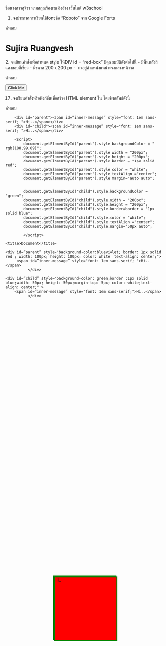ชื่อนางสาวสุจิรา นามสกุลเรืองเวช 
อิงอ้าง เว็บไซต์ w3school

1. จงประกาศการเรียกใช้font ชื่อ “Roboto” จาก Google Fonts

คำตอบ
<!doctype html>
<html>
<head>
<meta charset="utf-8">
<link rel="preconnect" href="https://fonts.gstatic.com">
<link href="https://fonts.googleapis.com/css2?family=Roboto:wght@300&display=swap" rel="stylesheet" type="text/css">
	
<title>TEST!!</title>
	<style>
		h1 {
			font-family: 'Roboto', sans-serif;
		}
	</style>
</head>

<body>
	<h1> Sujira Ruangvesh</h1>
</body>
</html>
2. จงเขียนคำสั่งเพื่อกำหนด style ให้DIV id = “red-box” มีคุณสมบัติดังต่อไปนี้
- มีพื้นหลังสีแดงขอบสีเขียว
- มีขนาด 200 x 200 px
- วางอยู่ตำแหน่งแหน่งตรงกลางหน้าจอ

คำตอบ
<!doctype html>
<html>
<head>
<meta charset="utf-8">
<link rel="preconnect" href="https://fonts.gstatic.com">
<link href="https://fonts.googleapis.com/css2?family=Roboto:wght@300&display=swap" rel="stylesheet" type="text/css">
	
<title>TEST!!</title>
	<style>
		div{
			background-color: red;
			width: 200px;
            height: 200px;
		    border: 3px solid green;
            position: absolute;
            top: 50%;
            left: 50%;
            margin-top: -100px;
            margin-left: -100px;
			
			
		}
		
		
	</style>
</head>

<body>
	<section class="red-box" >
	<div class="red-box" >

	</div>
	</section>
</body>
</html>


3. จงเขียนคำสั่งเพี่อกำหนด style ให้DIV id = “response-box” มีคุณสมบัติดังต่อไปนี้
- มีความกวา้งและความสูงเท่ากับขนาดของ browser ในปัจจุบัน เมี่อ resize browser จะปรับเปลี่ยนขนาดเท่ากับขนาดปัจจุบันของ browser
- มีพี่นหลังสีเขียวเมี่อความกว้างของหน้าจอมีขนาด >= 512px
- มีพี่นหลังสีม่วงเมี่อความกว้างของหน้าจอมีขนาด >=720px
- มีพี่นหลังสีฟ้าเมี่อความกว้างของหน้าจอมีขนาด >=1024px

คำตอบ
<!doctype html>

<html>
<head>
<meta charset="utf-8">

<meta name="viewport" content="width=device-width, initial-scale=1.0, maximum-scale=1.0, user-scalable=no">
<link  href="main.css" rel="stylesheet" >
	
</head>

<body>
<nav>
	WEB SITE
	</nav>
<main>

	<aside>
		SUJIRA RUANGVESHSUJIRA RUANGVESHSUJIRA RUANGVESHSUJIRA RUANGVESHSUJIRA RUANGVESHSUJIRA RUANGVESHSUJIRA RUANGVESHSUJIRA RUANGVESHSUJIRA RUANGVESH
			</aside>
		<article>
		SUJIRA RUANGVESHSUJIRA RUANGVESHSUJIRA RUANGVESHSUJIRA RUANGVESHSUJIRA RUANGVESHSUJIRA RUANGVESHSUJIRA RUANGVESHSUJIRA RUANGVESHSUJIRA RUANGVESHSUJIRA RUANGVESH	
			</article>
	
	

	</main>
<footer>
	copy right 2021.
	</footer>	
</body>
</html>


*{
	margin: 0;
	padding: 0;
	box-sizing: border-box;
}



nav{
	padding: 15px;
	background-color: aqua;
	
	
}


main{
	display: flex;
	padding: 15px;
	background-color: burlywood;
	justify-content: space-between;
	height: 100vh;
}
ื

aside{
	width:  70%;
	background-color: yellowgreen;
}

article{
	width:  70%;
	background-color: cadetblue;
}


footer{
	padding: 15px;
	text-align: center;
	background-color: darkred;
}

@media  screen and (min-width: 512px)  {
	main{
		flex-direction: column;
		
		background-color: green;
	}
	
	aside{
		
		width: 100%;
		height: 100%;
		
	}
	
	article{
		
		width: 100%;
        height: 100%;
	}
		}
		
		
@media  screen and (min-width: 720px)  {
	main{
		flex-direction: column;
		background-color: purple;
	}
	
	aside{
		width: 100%;
	}
	
	article{
		width: 100%;
		height: 100%;
	}
		}
		
@media  screen and (min-width: 1024px)  {
	main{
		flex-direction: column;
		background-color: blue;
	}
	aside{
		width: 100%;
	}
	
	article{
		width: 100%;
		height: 100%;
	}
		}
		

4. จงเขียนคำสั่งเพี่อกำหนดให้style ให้DIV id = “bg-box” มีคุณสมบัติดังต่อไปน้ี
- กำหนดพื้นหลังโดยใช้รูปภาพที่ชื่อว่า “bg.jpg”
- กำหนดความกว้าง 300 x 300px
- รูปพื้นหลังแสดงได้พอดีกับขนาดของ DIV
- ไม่แสดงรูปภาพพื้นหลังแบบวนซ้ำ (repeat)

คำตอบ
<!doctype html>

<html>
<head>
<meta charset="utf-8">
<link  href="exsimple4.css" rel="stylesheet" >

</head>

<body>
	
<div class="bg-box" id="bg-box" >
	<img src="bg.jpg" alt="img" />
	</div>
</body>
</html>

*{
	margin: 0;
	padding: 0;
}
img{
	width: 300px;
	height: 300px;

}


5. จงเขียนคำสั่งเพื่อกำหนด Animation ให้ DIV id=”blue-circle” มีลักษณะเป็นวงกลมสีฟ้าเคลื่อนที่จากซ้ายสุดของหน้าจอไปยังขวาสุดของหน้าจอและกลับมายังซ้ายสุดของหน้าจออีกครั้งและวนซํ้าแบบเดิมอย่างไม่มีที่สิ้นสุด

คำตอบ
<!doctype html>

<html>
<head>
<meta charset="utf-8">
<link  href="exsimple5.css" rel="stylesheet" >

</head>

<body>
	
<div id="blue-circle" >
	
	</div>
</body>
</html>

/*https://www.softmelt.com/article.php?id=452 อ้างอิง*/
 div{
    width: 140px; /* ความกว้าง */
    height: 140px; /* ความสูง */
    background: blue; /* สี */
    -moz-border-radius: 70px;
    -webkit-border-radius: 70px;
    border-radius: 70px;
	 position: absolute;
     animation-name: move;
     animation-duration: 6s;
     animation-timing-function: linear;
     animation-iteration-count: infinite;
     animation-direction: alternate;
	 
	
} 


  @keyframes move {
                0% {
                    
                    left: 0px;
                }
                50% {
                    
                    left: 500px;
                }
                100% {
                    

                    left: 1224px;
                }
                

                


            }
	    
	    
6. จงเขียนคำสั่งเพื่อกำหนด style ให้กับ Button id = “gradient-btn” ให้มีพื้นหลังแบบ gradient โดยเริ่มต้นจากสี#f6b144 ไปยังสี#e69220 แบบ linear-gradient ที่ direction 90 องศา

คำตอบ 

<!doctype html>

<html>
<head>
<meta charset="utf-8">
<link  href="exsimple6.css" rel="stylesheet" >

</head>

<body>
	
<button class="gradient-btn"></button>
</body>
</html>

*{
	margin: 0;
	padding: 0;
}

/*W3school อ้างอิง*/

button{
  
   
    background: -webkit-linear-gradient(#f6b144, #e69220); /* For Safari 5.1 to 6.0 */
    background: -o-linear-gradient(#f6b144, #e69220); /* For Opera 11.1 to 12.0 */
    background: -moz-linear-gradient(#f6b144, #e69220); /* For Firefox 3.6 to 15 */
    background: linear-gradient(#f6b144, #e69220); /* Standard syntax (must be last) */
	border: none;
    padding: 15px 32px;
    display: inline-block;
    margin: 100px 200px;
	height: 100vh;
	width: 100vh;
   
} 

7. จงเขียนคำสั่งเพื่อกำหนด style ให้กับ Button id = “fade-btn” โดยเมื่อเริ่มต้นให้ Button มีพื้นหลังสีแดงและเมื่อนํา Cursor ไปชี้(hover) จะค่อยๆ fade สีพื้นหลังเปลี่ยนเป็นสีเขียว

คำตอบ
<!doctype html>

<html>
<head>
<meta charset="utf-8">
<link  href="exsimple7.css" rel="stylesheet" >

</head>

<body>
	
<button class="button" id="fade-btn"  >Hover </button> 
	
</body>
</html>

*{
	margin: 0;
	padding: 0;
}

/*W3school อ้างอิง*/

button{
  
  display: inline-block;
  border-radius: 4px;
  background-color: red;
  border: none;
  color: #FFFFFF;
  text-align: center;
  font-size: 28px;
  padding: 20px;
  width: 200px;
  transition: all 0.5s;
  cursor: pointer;
  margin: 5px;
    
	
} 
 
button:hover{background-color: green;}

button:active {
  background-color: green;
  
}

8. จงเขียนคำสั่งเพื่อกำหนด style ให้ DIV id = “red-box” ที่มีขนาดความกว้าง 150 x 150 px เมื่อนํา Cursor ไปชี้(hover) ขนาดความกว้างและสูงจะเพิ่มเป็น 2 เท่า

คำตอบ
<!doctype html>

<html>
<head>
<meta charset="utf-8">
<link  href="exsimple8.css" rel="stylesheet" >

</head>

<body>
	
<div id="red-box"></div> 
	
</body>
</html>

*{
	margin: 0;
	padding: 0;
}

/*W3school อ้างอิง*/

div{
  
  display: inline-block;
  border-radius: 4px;
  background-color: red;
  border: none;
  padding: 20px;
  width: 150px;
  height: 150px;
  transition: all 0.5s;
  cursor: pointer;
  margin: 5px;
  position: absolute;
  top: 50%;
  left: 50%;
  margin-top: -100px;
  margin-left: -100px;
    
	
} 
 
div:hover{width: 300px; height: 300px;}

div:active {
  width: 300px; height: 300px;
  
}

  
9. จงเขียนคำสั่งเพื่อจัด Layout ของกล่องสีเขียวแดงและน้ำเงินให้ได้ผลลัพธ์ดังรูปภาพตัวอย่าง

คำตอบ
<!doctype html>

<html>
<head>
<meta charset="utf-8">
<link  href="exsimple9.css" rel="stylesheet" >

</head>

<body>
	
<div class="GR" id="green-box"></div>
<div class="R" id="red-box"></div> 
<div class="B" id="blue-box"></div> 


	
</body>
</html>




.GR{
  
  width: 250px;
  height: 150px;
  background-color: green;
  border: 1px solid black;
    
	
} 
 
.R{
	
  width: 250px;
  height: 150px;
  background-color:red;
  margin-left: 250px;
}

.B{
	
  width: 250px;
  height: 150px;
  background-color:blue;
  margin-left: 500px;
}


10. หากกำหนดให้DIV id = “parent” มีขนาดตัวอักษร 20px และภายใต้ DIV id = “parent” มี DIV id =“child” ควรกำหนดขนาดตัวอักษรใน DIV id = “child” อย่างไรให้สัมพันธ์กับ DIV id = “parent” 

คำตอบ
<!doctype html>
<html>
<head>
	<link rel="stylesheet" href="exsimple10.css" >
	</head>	
<body>

<h1 id="parent">Parent and Child</h1>
<p id="child"></p>

<script>
document.getElementById("child").innerHTML = document.getElementById("parent").innerHTML;
</script>

</body>
</html>


JS
1.หากต้องการเข้าถึงหรือค้นหา DIV element ที่มี id = “mylist” สามารถเรียกใช้ผ่าน document method ใดได้บ้าง
<ไม่เข้าใจโจทย์ทำได้เท่านี้ สามารถส่งโจทย์มาใหม่ได้นะคะ>
คำตอบ
<!DOCTYPE html>
<html>
<body>
    <input type="text" id="mylist" value="">  
    <button onclick="myFunction()">Try it</button>
    
    <p id="demo"></p>
    
    <script>
       var num = [60, 70, 80, 90];

       function checkAdult(num) {
       return num >= 70;
                       }

       function myFunction() {
        document.getElementById("demo").innerHTML =num.find(checkAdult);
                           }

        
    </script>
 
</body>
</html>

2.จงเขียน style โดยใช้Javascript ให้DIV ที่มีid = “box” ให้มีกรอบสีเขียว พื้นหลังสีแดง มีค่า alpha ที่ 0.7 มีความกว้าง 100px และความสูง 100px

คำตอบ
<!DOCTYPE html>
<html>
    <body>
        
        <p id="p2"></p>

     <script>
      
      document.getElementById("p2").style.backgroundColor = "rgba(255,0,0,0.7)";
      document.getElementById("p2").style.width="100px";
      document.getElementById("p2").style.height="100px";
      document.getElementById("p2").style.border="medium solid green";

      </script>
    </body>
</html>

3.จงเขียนชุดคำสั่งเพื่อดึงข้อมูลที่ถูกกรอกลงในช่อง input ที่มีtype = text

คำตอบ
<!DOCTYPE html>
<html>
<body>

Field1: <input type="text" id="field1" value=""><br><br>

<button onclick="myFunction()">Copy Text</button>

<p id="demo"></p>

<script>
function myFunction() {
  document.getElementById("demo").innerHTML = document.getElementById("field1").value;
}
</script>

</body>
</html>

4.จงเขียนชุดคำสั่งเพื่อดึงข้อมูลที่ถูกเลือกในช่อง Input ที่มีtype = checkbox และ type = radio

คำตอบ
5. จงเขียนชุดคำสั่งเพื่อดึงข้อมูลที่ถูกเลือกใน select input

คำตอบ
<!DOCTYPE html>
<html>
<body>

    <form >
        <label for="cars">Choose a car:</label>
        <select name="cars" id="cars">
          <option value="toyota">toyota</option>
          <option value="honda">honda</option>
          <option value="isuzu">isuzu</option>
          <option value="MG">MG</option>
        </select>
        <br><br>
        
      </form>

<button onclick="myFunction()">Try Me</button>

<p id="demo"></p>

<script>
function myFunction() {
  document.getElementById("demo").innerHTML = document.getElementById("cars").value;
}
</script>

</body>
</html>

6. จงเขียน class โดยมี property price, amount และ discount และมีmethod ใน class ประกอบด้วย setPrice() เพื่อส่งค่า ให้price, setAmount() เพื่อส่งค่า ให้amount และ setDiscount() เพื่อส่งค่าให้
discount และ method summary() เพื่อ return ค่า (amount * price) - discount

คำตอบ


7.จงเขียนฟังก์ชันหรือชุดคำสั่งที่จะให้แสดงข้อความ “I Love You” ใน DIV element ที่มีid =“love-message” โดยข้อความจะแสดงเมื่อเวลาผ่านไปแล้ว 8 วินาที
ตัวอย่าง ผลลัพธ์
<div id=”love-message”>
I Love You
</div>

คำตอบ
<!DOCTYPE html>
<html lang="en">
<head>
    <meta charset="UTF-8">
    <meta http-equiv="X-UA-Compatible" content="IE=edge">
    <meta name="viewport" content="width=device-width, initial-scale=1.0">
    <title>JS7</title>
    
</head>
<body>
	
    <style>
        div{
            background-color: antiquewhite;
            width: 100px;
            height: 50px;
            margin: auto;
            font: 1em sans-serif  ;
            

        }
    </style>
    
    <div id="love-message"></div>
    
    
    <script>
      
      var seconds_left = 9 ;
      var interval=setInterval(function() {
      document.getElementById('love-message').innerHTML=--seconds_left;

    if (seconds_left <=0)
    {
        document.getElementById('love-message').innerHTML='I Love You';
        clearInterval(interval);
      }
     }, 1000);

     
    </script>
</body>
</html>

8. จงเขียนฟังก์ชันหรือชุดคำสั่งให้แสดงข้อความ “I Like You” ใน DIV element ที่มี id = “like-message” โดยข้อความจะถูกเพิ่มเข้าไปต่อท้ายข้อความก่อนหน้า ทุกๆ 5 วินาที
ตัวอย่างผลลัพธ์
<div id=”like-message”>
I Like You
I Like You
I Like You
</div>

คำตอบ

9. จงเขียนฟังก์ชันหรือชุดคำสั่งให้แสดงข้อความใน alert box เมื่อมีการคลิกที่ Button id = “aws-btn”

คำตอบ
<!DOCTYPE html>
<html lang="en">
<head>
    <meta charset="UTF-8">
    <meta http-equiv="X-UA-Compatible" content="IE=edge">
    <meta name="viewport" content="width=device-width, initial-scale=1.0">
    <title>JS9</title>
</head>
<body>
    <button id="“aws-btn" onclick="myFunction()">Click Me</button>

    <script>
        function myFunction() {
          var txt;
          if (confirm("Press a button!")) {
            txt = "You pressed OK!";
          } 
          document.getElementById("demo").innerHTML = txt;
        }

        </script>
</body>
</html>

10.จงเขียนฟังก์ชั่นหรือชุดคำสั่งเพื่อสลับตำแหน่งตัวอักษร (reverse) ของประโยค “I Love Javascript” เป็น “tpircsavaJ evoL I”

คำตอบ
<!DOCTYPE html>
<html>
<body>
<script>
 
 let site = "I Love Javascripts";
 let reversed = "";

  // Reverse string
  for (let i = site.length - 1; i >= 0; i--) {
    reversed += site[i];
}

console.log("Original: " + site);
console.log("Reversed: " + reversed);

</script>

</body>
</html>

11. จงเขียนชุดคำสั่ง HTML เพื่อเรียกแสดงไฟล์ Video .mp4 จาก URL,https://my.video-server.com/mytrip.mp4 จาก นั้น ให้สร้าง Button id = “play-btn” และ id = “pause-btn” โดยเมื่อคลิกที่ปุ่ม “play-btn” ให้เริ่มเล่น Video และเมื่อคลิกที่ปุ่ม “pause-btn” ให้หยุดเล่น Video

คำตอบ link เปิดไม่ได้ค่ะ
<!DOCTYPE html>
<html lang="en">
<head>
    <meta charset="UTF-8">
    <meta http-equiv="X-UA-Compatible" content="IE=edge">
    <meta name="viewport" content="width=device-width, initial-scale=1.0">
    <title>JS11</title>
</head>
<body>
    <div style="text-align:center"> 
        <button id = “play-btn” onclick="play()">Play</button> 
        <button id = “pause-btn” onclick="pause()">Pause</button>
        <br><br>
        <video id="video1" width="420">
          <source url="mytrip.mp4" type="video/mp4">
          
          
        </video>
      </div> 
      
      <script> 
      var myVideo = document.getElementById("video1"); 
      
      function play() { 
        if (myVideo.play) 
          myVideo.play();  
           
      } 
      function pause(){
        if ( myVideo.pause) {
            myVideo.pause(); 
        }
    }
      </script> 
      
      <a href="https://my.video-server.com/mytrip.mp4" target="_blank"></a>

</body>
</html>

12. จงเขียนฟังก์ชั่นหรือชุดคำสั่งเพื่อ GET ข้อมูลจาก URL https://my.private-server.com/users.json

คำตอบ
<!DOCTYPE html>
<html lang="en">
<head>
    <meta charset="UTF-8">
    <meta http-equiv="X-UA-Compatible" content="IE=edge">
    <meta name="viewport" content="width=device-width, initial-scale=1.0">
    <title>JS12</title>
</head>
<body>

    <script>
     
    function getURL() {
       open(url="https://my.private-server.com/users.json");
    }
    </script>
     
    <button type="button" onclick="getURL();">Get Page URL</button>
    </script>
</body>
</html>

13. จงเขียนฟังก์ชั่นหรือชุดคำสั่งเพื่อ POST ข้อมูล name=John, lastname=Adam, age=28 ไปยัง URL https://my.private-server.com/save

คำตอบ

14. มีarray ที่มีสมาชิก [1, 9, 9, 3, 2, 1, 3, 6] หากต้องการเปลี่ยนสมาชิกใน array ชุดดังกล่าวให้กลายเป็น [1,18, 27, 12, 10, 6, 21, 48] ควรเขียนฟังก์ชั่นหรือชุดคำสั่งอย่างไร

คำตอบ
<!DOCTYPE html>
<html lang="en">
<head>
    <meta charset="UTF-8">
    <meta http-equiv="X-UA-Compatible" content="IE=edge">
    <meta name="viewport" content="width=device-width, initial-scale=1.0">
    <title>JS14</title>
</head>
<body>
    <script>
        let num = [1, 9, 9, 3, 2, 1, 3, 6];
        num[0]= 1;
        num[1]= 18;
        num[2]= 27;
        num[3]= 12;
        num[4]= 10;
        num[5]= 6;
        num[6]= 21;
        num[7]= 48;
        
        console.log(number); 
        
    </script>
</body>
</html>

15. มีarray ที่มีสมาชิก [‘adam’, ‘wanda’, ‘john’, ‘sean’, ‘danny’, ‘jean’] หากต้องการกรอง (filter) สมาชิกใน array ให้เหลือเพียง [‘john’, ‘sean’, ‘jean’] ควรเขียนฟังก์ชั่น หรือชุดคำสั่งอย่างไร

คำตอบ
<!DOCTYPE html>
<html lang="en">
<head>
    <meta charset="UTF-8">
    <meta http-equiv="X-UA-Compatible" content="IE=edge">
    <meta name="viewport" content="width=device-width, initial-scale=1.0">
    <title>JS14</title>
</head>
<body>
    <script>
      

       let names = ['adam', 'wanda', 'john', 'sean', 'danny', 'jean']

       function filterItems(arr, query) {
      return arr.filter(function(F) {
      return F.toLowerCase().indexOf(query.toLowerCase()) !== -1 })
     }

      console.log(filterItems(names, 's'))  
      console.log(filterItems(names, 'j'))  
    </script>
</body>
</html>

16. จงเขียนฟังก์ชั่นหรือชุดคำสั่งที่สั่ง งานให้DIV ที่มีid = “red-box” มีพื้นหลังสีแดง ขนาด 200 x 200px ให้มีลักษณะการทำงานดังต่อไปนี้
- เลื่อนไปทางขวา 150px ในระยะเวลา 2 วินาที
- หยุด 1 วินาที
- เลื่อนลงด้านล่าง 200px ในระยะเวลา 1 วินาที
- หยุด 0.5 วินาที
- เลื่อนไปทางซา้ย 100px ในระยะเวลา 5 วินาที

คำตอบ

<!DOCTYPE html>
<html>
<style>

#animate {
  width: 200px;
  height: 200px;
  position: absolute;
  background-color: red;
}
</style>
<body>

<p><button onclick="myMove()">Click Me</button></p> 

<div id ="container">
  <div id ="animate"></div>
</div>

<script>
var id = null;
function myMove() {
  var elem = document.getElementById("animate");   
  var pos = 0;
  clearInterval(id);
  id = setInterval(frame, 2);
  function frame() {
    if (pos == 350) {
      clearInterval(id);
    } else {
      pos++; 
      elem.style.left = pos + "px"; 
      elem.style.right = pos + "px";
      conti
     } 
     
  }
      
}
 
</script>

</body>
</html>


17. จงเขียนคำสั่งหรือฟังก์ชั่นเพื่อสร้าง HTML element ใน <body> โดยมีผลลัพธ์ดังนี้
<div id=”parent” style=”border: 1px solid red”>
<div class=”child” style=”border: 1px solid blue; background-color: green”>
<span id=”inner-message”>Hi..</span>
</div>
</div>

คำตอบ
<!DOCTYPE html>
<html>

<body>
    
        <div id="parent"><span id=”inner-message” style="font: 1em sans-serif; ">Hi..</span></div>
        <div id="child"><span id=”inner-message” style="font: 1em sans-serif; ">Hi..</span></div>
           
        <script>
            document.getElementById("parent").style.backgroundColor = " rgb(188,99,89)";
            document.getElementById("parent").style.width = "200px";
            document.getElementById("parent").style.height = "200px"; 
            document.getElementById("parent").style.border = "1px solid red"; 
            document.getElementById("parent").style.color = "white";
            document.getElementById("parent").style.textAlign ="center";
            document.getElementById("parent").style.margin="auto auto";


            document.getElementById("child").style.backgroundColor = "green";
            document.getElementById("child").style.width = "200px";
            document.getElementById("child").style.height = "200px";
            document.getElementById("child").style.border=border = "1px solid blue";
            document.getElementById("child").style.color = "white"; 
            document.getElementById("child").style.textAlign ="center";   
            document.getElementById("child").style.margin="50px auto";
            
            </script>
        
   
</body>
</html>

<!DOCTYPE html>
<html>

    <title>Document</title>
</head>
<body>
    
    <div id=”parent” style="background-color:blueviolet; border: 1px solid red ; width: 100px; height: 100px; color: white; text-align: center;">
         <span id=”inner-message” style="font: 1em sans-serif; ">Hi..</span>
              </div>

    <div id=”child” style="background-color: green;border :1px solid blue;width: 50px; height: 50px;margin-top: 5px; color: white;text-align: center;" >
        <span id=”inner-message” style="font: 1em sans-serif;">Hi..</span>
              </div> 

</body>
</html>

